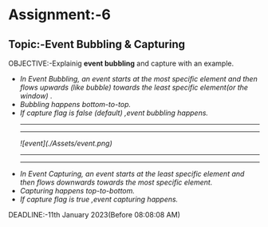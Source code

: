 # Assignment:-6
 ## Topic:-Event Bubbling & Capturing
 OBJECTIVE:-Explainig <b>event bubbling</b> and </b> capture</b>  with an example.<br>
 <ul>
 <i>
 <li>In Event Bubbling, an event starts at the most specific element and then flows upwards (like bubble) towards the least specific element(or the window) . </li>
 <li>Bubbling happens bottom-to-top. </li>
 <li>If capture flag is false (default) ,event bubbling happens.  </li>

 <hr><hr>
![event](./Assets/event.png)
 <hr><hr>
 <li>In Event Capturing, an event starts at the least specific element and then flows downwards towards the most specific element. </li>
 <li>Capturing happens top-to-bottom.  </li>
 <li>If capture flag is true ,event capturing happens.  </li>
 </i>
 </ul>
 DEADLINE:-11th January 2023(Before 08:08:08 AM)<br>
